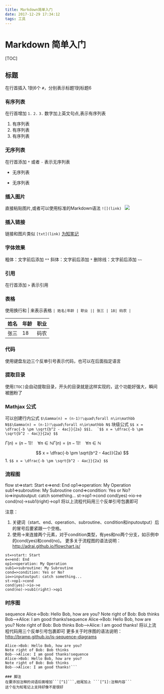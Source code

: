 ```yaml
---
title: Markdown简单入门
date: 2017-12-29 17:34:12
tags: 工具
---
```


# Markdown 简单入门
[TOC]

## 标题
在行首插入 1到6个 ```#```，分别表示标题1到标题6

### 有序列表
在行首增加 ```1.``` ```2.``` ```3.``` 数字加上英文句点,表示有序列表
1. 有序列表
2. 有序列表
3. 有序列表

### 无序列表
在行首添加 ```*``` 或者 ```-``` 表示无序列表
* 无序列表
- 无序列表

### 插入图片
直接粘贴图片,或者可以使用标准的Markdown语法 ```![](link) ```
![](http://cdn.wiz.cn/wp-content/uploads/2015/06/wiz_logo.png) 

### 插入链接
链接和图片类似 ```[txt](link)```
[为知笔记](http://www.wiz.cn)

### 字体效果
粗体：文字前后添加 ```**```
斜体：文字前后添加 ```*```
删除线：文字前后添加 ```~~```

### 引用
在行首添加 ```>``` 表示引用

### 表格
使用换行和 | 来表示表格
```| 姓名|年龄 | 职业 || 张三 | 18| 码农 |```

| 姓名|年龄 | 职业 |
|-|-|-|
| 张三 | 18| 码农 |

### 代码
使用键盘左边三个反单引号表示代码，也可以在后面指定语言

### 提取目录
使用```[TOC]```会自动提取目录，开头的目录就是这样实现的，这个功能好强大，瞬间被圈粉了


### Mathjax 公式
可以创建行内公式 ```$\Gamma(n) = (n-1)!\quad\forall n\in\mathbb N$$\Gamma(n) = (n-1)!\quad\forall n\in\mathbb N$``` 
块级公式
```$$ x = \dfrac{-b \pm \sqrt{b^2 - 4ac}}{2a} $$1.  `$$ x = \dfrac{-b \pm \sqrt{b^2 - 4ac}}{2a} $$```

$\Gamma(n) = (n-1)!\quad\forall n\in\mathbb N$$\Gamma(n) = (n-1)!\quad\forall n\in\mathbb N$

$$ x = \dfrac{-b \pm \sqrt{b^2 - 4ac}}{2a} $$1.  `$$ x = \dfrac{-b \pm \sqrt{b^2 - 4ac}}{2a} $$`

### 流程图
flow
st=>start: Start
e=>end: End
op1=>operation: My Operation
sub1=>subroutine: My Subroutine
cond=>condition: Yes or No?
io=>inputoutput: catch something...
st->op1->cond
cond(yes)->io->e
cond(no)->sub1(right)->op1 
将以上流程代码用三个反单引号包裹即可

注意：
1) 关键词（start、end、operation、subroutine、condition和inputoutput）后的冒号后要紧跟一个空格。
2) 使用->来连接两个元素，对于condition类型，有yes和no两个分支，如示例中的cond(yes)和cond(no)。
更多关于流程图的语法说明：http://adrai.github.io/flowchart.js/


```flow
st=>start: Start
e=>end: End
op1=>operation: My Operation
sub1=>subroutine: My Subroutine
cond=>condition: Yes or No?
io=>inputoutput: catch something...
st->op1->cond
cond(yes)->io->e
cond(no)->sub1(right)->op1
```

### 时序图
sequence
Alice->Bob: Hello Bob, how are you?
Note right of Bob: Bob thinks
Bob-->Alice: I am good thanks!sequence
Alice->Bob: Hello Bob, how are you?
Note right of Bob: Bob thinks
Bob-->Alice: I am good thanks!
将以上流程代码用三个反单引号包裹即可
更多关于时序图的语法说明：http://bramp.github.io/js-sequence-diagrams

```sequence
Alice->Bob: Hello Bob, how are you?
Note right of Bob: Bob thinks
Bob-->Alice: I am good thanks!sequence
Alice->Bob: Hello Bob, how are you?
Note right of Bob: Bob thinks
Bob-->Alice: I am good thanks!```

### 脚注
在要添加注释的词语后面增加```[^1]```,结尾加上 ```[^1]:注释内容```
这个在为知笔记上支持好像不是很好











